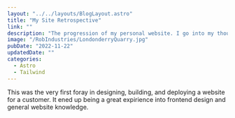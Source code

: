 ```yaml
---
layout: "../../layouts/BlogLayout.astro"
title: "My Site Retrospective"
link: ""
description: "The progression of my personal website. I go into my thoughts on the tools I'm using as well as lessons learned"
image: "/RobIndustries/LondonderryQuarry.jpg"
pubDate: "2022-11-22"
updatedDate: ""
categories:
  - Astro
  - Tailwind
---
```


This was the very first foray in designing, building, and deploying a website for a customer. It ened up being a great expirience into frontend design and general website knowledge. 